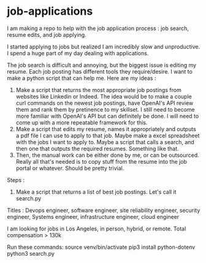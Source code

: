 # job-applications
I am making a repo to help with the job application process : job search, resume edits, and job applying. 


I started applying to jobs but realized I am incredibly slow and unproductive. I spend a huge part of my day dealing with applications. 

The job search is difficult and annoying, but the biggest issue is editing my resume. Each job posting has different tools they require/desire.
I want to make a python script that can help me. Here are my ideas : 
1. Make a script that returns the most appropriate job postings from websites like Linkedin or Indeed. 
The idea would be to make a couple curl commands on the newest job postings, have OpenAI's API review them and rank them by pretinence to my skillset. I still need to become more familiar with OpenAI's API but can definitely be done. I will need to come 
up with a more repeatable framework for this. 
2. Make a script that edits my resume, names it appropriately and outputs a pdf file I can use to apply to that job. 
Maybe make a excel spreadsheet with the jobs I want to apply to. Maybe a script that calls a search, and then one that 
outputs the required resumes. Something like that. 
3. Then, the manual work can be either done by me, or can be outsourced. Really all that's needed is to copy stuff from the resume into the job portal or whatever. Should be pretty trivial. 

Steps : 
1. Make a script that returns a list of best job postings. Let's call it search.py


Titles : Devops engineer, software engineer, site reliability engineer, security engineer, Systems engineer, infrastructure engineer, cloud engineer

I am looking for jobs in Los Angeles, in person, hybrid, or remote.
Total compensation > 130k


Run these commands: 
source venv/bin/activate
pip3 install python-dotenv
python3 search.py